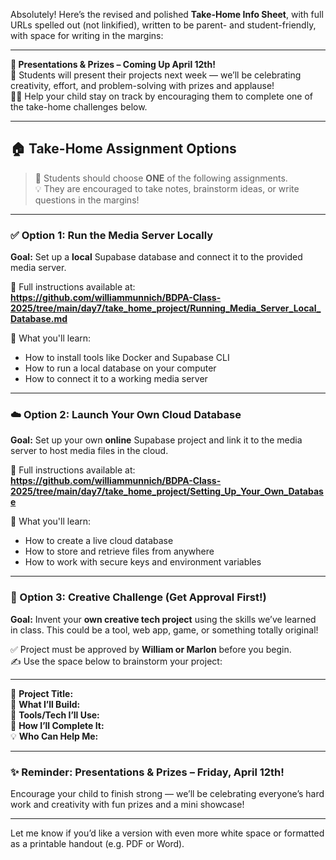 Absolutely! Here’s the revised and polished **Take-Home Info Sheet**, with full URLs spelled out (not linkified), written to be parent- and student-friendly, with space for writing in the margins:

---

**🎉 Presentations & Prizes – Coming Up April 12th!**  
📢 Students will present their projects next week — we’ll be celebrating creativity, effort, and problem-solving with prizes and applause!  
🧑‍💻 Help your child stay on track by encouraging them to complete one of the take-home challenges below.

---

## 🏠 Take-Home Assignment Options

> 📝 Students should choose **ONE** of the following assignments.  
> 💡 They are encouraged to take notes, brainstorm ideas, or write questions in the margins!

---

### ✅ Option 1: Run the Media Server Locally  
**Goal:** Set up a **local** Supabase database and connect it to the provided media server.

📖 Full instructions available at:  
**https://github.com/williammunnich/BDPA-Class-2025/tree/main/day7/take_home_project/Running_Media_Server_Local_Database.md**

📌 What you'll learn:
- How to install tools like Docker and Supabase CLI  
- How to run a local database on your computer  
- How to connect it to a working media server

---

### ☁️ Option 2: Launch Your Own Cloud Database  
**Goal:** Set up your own **online** Supabase project and link it to the media server to host media files in the cloud.

📖 Full instructions available at:  
**https://github.com/williammunnich/BDPA-Class-2025/tree/main/day7/take_home_project/Setting_Up_Your_Own_Database**

📌 What you'll learn:
- How to create a live cloud database  
- How to store and retrieve files from anywhere  
- How to work with secure keys and environment variables

---

### 🎨 Option 3: Creative Challenge (Get Approval First!)  
**Goal:** Invent your **own creative tech project** using the skills we’ve learned in class. This could be a tool, web app, game, or something totally original!

✅ Project must be approved by **William or Marlon** before you begin.  
✍️ Use the space below to brainstorm your project:

---

🧠 **Project Title:**  
📝 **What I’ll Build:**  
🧩 **Tools/Tech I’ll Use:**  
📆 **How I’ll Complete It:**  
💡 **Who Can Help Me:**  

---

### ✨ Reminder: Presentations & Prizes – Friday, April 12th!  
Encourage your child to finish strong — we’ll be celebrating everyone’s hard work and creativity with fun prizes and a mini showcase!

---

Let me know if you’d like a version with even more white space or formatted as a printable handout (e.g. PDF or Word).